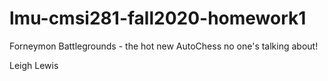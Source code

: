 # lmu-cmsi281-fall2020-homework1
Forneymon Battlegrounds - the hot new AutoChess no one's talking about!

Leigh Lewis
